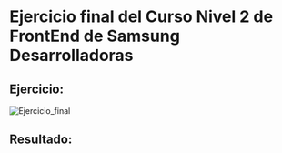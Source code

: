 # Ejercicio final del Curso Nivel 2 de FrontEnd de Samsung Desarrolladoras

## Ejercicio:

![Ejercicio_final](https://i.ibb.co/HpD8xry/Imagen-Actividad-Final1.jpg)

## Resultado:

![]()

